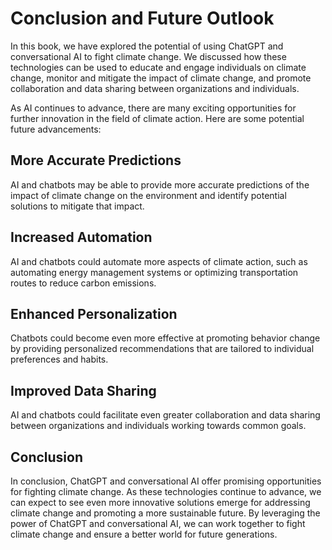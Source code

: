 Conclusion and Future Outlook
===============================================================================

In this book, we have explored the potential of using ChatGPT and conversational AI to fight climate change. We discussed how these technologies can be used to educate and engage individuals on climate change, monitor and mitigate the impact of climate change, and promote collaboration and data sharing between organizations and individuals.

As AI continues to advance, there are many exciting opportunities for further innovation in the field of climate action. Here are some potential future advancements:

More Accurate Predictions
-------------------------

AI and chatbots may be able to provide more accurate predictions of the impact of climate change on the environment and identify potential solutions to mitigate that impact.

Increased Automation
--------------------

AI and chatbots could automate more aspects of climate action, such as automating energy management systems or optimizing transportation routes to reduce carbon emissions.

Enhanced Personalization
------------------------

Chatbots could become even more effective at promoting behavior change by providing personalized recommendations that are tailored to individual preferences and habits.

Improved Data Sharing
---------------------

AI and chatbots could facilitate even greater collaboration and data sharing between organizations and individuals working towards common goals.

Conclusion
----------

In conclusion, ChatGPT and conversational AI offer promising opportunities for fighting climate change. As these technologies continue to advance, we can expect to see even more innovative solutions emerge for addressing climate change and promoting a more sustainable future. By leveraging the power of ChatGPT and conversational AI, we can work together to fight climate change and ensure a better world for future generations.
